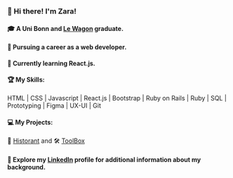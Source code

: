 ### 👋 Hi there! I'm Zara!<br>
#### 🎓 A Uni Bonn and [Le Wagon](https://github.com/lewagon) graduate.
#### 🚀 Pursuing a career as a web developer.<br>
#### 🌱 Currently learning React.js.<br>
#### 🏆 My Skills:
HTML | CSS | Javascript | React.js | Bootstrap | Ruby on Rails | Ruby | SQL | Prototyping | Figma | UX-UI | Git<br>
#### 💻 My Projects:
🍴 [Historant](https://www.historant.de/) and 🛠 [ToolBox](https://tool-box.herokuapp.com/)<br>
#### 🔗 Explore my [LinkedIn](https://www.linkedin.com/in/zahra-ilkhan/) profile for additional information about my background.

<!--
**zarail/zarail** is a ✨ _special_ ✨ repository because its `README.md` (this file) appears on your GitHub profile.

Here are some ideas to get you started:

- 🔭 I’m currently working on ...
- 🌱 I’m currently learning ...
- 👯 I’m looking to collaborate on ...
- 🤔 I’m looking for help with ...
- 💬 Ask me about ...
- 📫 How to reach me: ...
- 😄 Pronouns: ...
- ⚡ Fun fact: ...
-->
